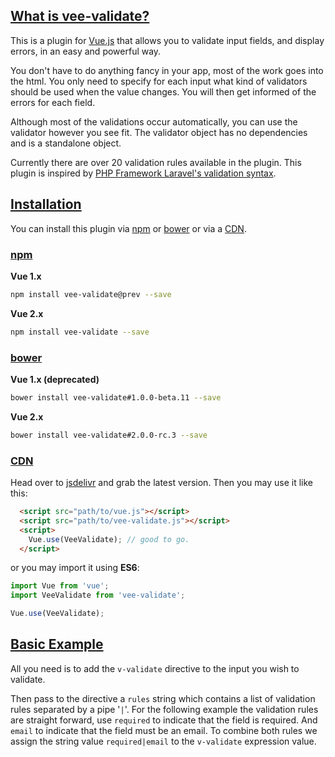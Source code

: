 ## [What is vee-validate?](#about)

This is a plugin for [Vue.js](https://vuejs.org/) that allows you to validate input fields, and display errors, in an easy and powerful way.

You don't have to do anything fancy in your app, most of the work goes into the html. You only need to specify for each input what kind of validators should be used when the value changes. You will then get informed of the errors for each field.  

Although most of the validations occur automatically, you can use the validator however you see fit. The validator object has no dependencies and is a standalone object.


Currently there are over 20 validation rules available in the plugin. This plugin is inspired by [PHP Framework Laravel's validation syntax](https://laravel.com/).  


## [Installation](#installation)

You can install this plugin via [npm](#npm) or [bower](#bower) or via a [CDN](#cdn).

### [npm](#npm)

**Vue 1.x**
```bash
npm install vee-validate@prev --save
```

**Vue 2.x**
```bash
npm install vee-validate --save
```

### [bower](#bower)

**Vue 1.x (deprecated)**
```bash
bower install vee-validate#1.0.0-beta.11 --save
```

**Vue 2.x**
```bash
bower install vee-validate#2.0.0-rc.3 --save
```

### [CDN](#cdn)

Head over to [jsdelivr](https://www.jsdelivr.com/projects/vee-validate) and grab the latest version. Then you may use it like this: 

```html
  <script src="path/to/vue.js"></script>
  <script src="path/to/vee-validate.js"></script>
  <script>
    Vue.use(VeeValidate); // good to go. 
  </script>
```

or you may import it using **ES6**:

```js
import Vue from 'vue';
import VeeValidate from 'vee-validate';

Vue.use(VeeValidate);
```

## [Basic Example](#basic-example)

All you need is to add the `v-validate` directive to the input you wish to validate.  

Then pass to the directive a `rules` string which contains a list of validation rules separated by a pipe '`|`'. For the following example the validation rules are straight forward, use `required` to indicate that the field is required. And `email` to indicate that the field must be an email. To combine both rules we assign the string value `required|email` to the `v-validate` expression value.